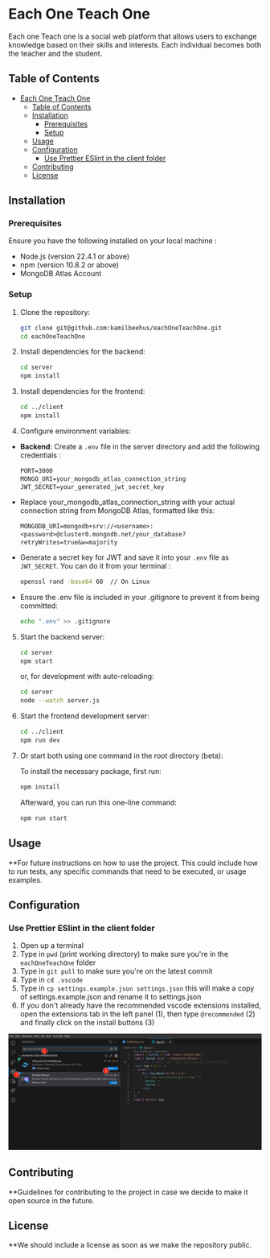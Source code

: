 # Each One Teach One

Each one Teach one is a social web platform that allows users to exchange knowledge based on their skills and interests. Each individual becomes both the teacher and the student.

## Table of Contents

- [Each One Teach One](#each-one-teach-one)
  - [Table of Contents](#table-of-contents)
  - [Installation](#installation)
    - [Prerequisites](#prerequisites)
    - [Setup](#setup)
  - [Usage](#usage)
  - [Configuration](#configuration)
    - [Use Prettier ESlint in the client folder](#use-prettier-eslint-in-the-client-folder)
  - [Contributing](#contributing)
  - [License](#license)

## Installation

### Prerequisites

Ensure you have the following installed on your local machine :

- Node.js (version 22.4.1 or above)
- npm (version 10.8.2 or above) 
- MongoDB Atlas Account

### Setup

1. Clone the repository:

   ```sh
   git clone git@github.com:kamilbeehus/eachOneTeachOne.git
   cd eachOneTeachOne
   ```

2. Install dependencies for the backend:

   ```sh
   cd server
   npm install
   ```

3. Install dependencies for the frontend:

   ```sh
   cd ../client
   npm install
   ```

4. Configure environment variables:

- **Backend**: Create a `.env` file in the server directory and add the following credentials :

   ```env
   PORT=3000
   MONGO_URI=your_mongodb_atlas_connection_string
   JWT_SECRET=your_generated_jwt_secret_key
   ```

- Replace your_mongodb_atlas_connection_string with your actual connection string from MongoDB Atlas, formatted like this:

   ```env
   MONGODB_URI=mongodb+srv://<username>:<password>@cluster0.mongodb.net/your_database?retryWrites=true&w=majority
   ```
   
- Generate a secret key for JWT and save it into your `.env` file as `JWT_SECRET`. You can do it from your terminal :

   ```sh
   openssl rand -base64 60  // On Linux
   ```
- Ensure the .env file is included in your .gitignore to prevent it from being committed:

   ```sh
   echo ".env" >> .gitignore
   ```


5. Start the backend server:

   ```sh
   cd server
   npm start
   ```

   or, for development with auto-reloading:

   ```sh
   cd server
   node --watch server.js
   ```

6. Start the frontend development server:
   ```sh
   cd ../client
   npm run dev
   ```

7. Or start both using one command in the root directory (beta):
   
   To install the necessary package, first run:

   ```sh
   npm install 
   ```
   Afterward, you can run this one-line command: 

   ```sh
   npm run start 
   ```

## Usage

\*\*For future instructions on how to use the project. This could include how to run tests, any specific commands that need to be executed, or usage examples.

## Configuration

### Use Prettier ESlint in the client folder
1. Open up a terminal 
2. Type in `pwd` (print working directory) to make sure you're in the `eachOneTeachOne` folder
3. Type in `git pull` to make sure you're on the latest commit
3. Type in `cd .vscode`
4. Type in `cp settings.example.json settings.json` this will make a copy of settings.example.json and rename it to settings.json
5. If you don't already have the recommended vscode extensions installed, open the extensions tab in the left panel (1), then type `@recommended` (2) and finally click on the install buttons (3)

![PNG showing how to install the recommended VSCode Extensions](images/installRecommendedExtensions.png "Install instructions for recommended VSCode Extensions")

## Contributing

\*\*Guidelines for contributing to the project in case we decide to make it open source in the future.

## License

\*\*We should include a license as soon as we make the repository public.

